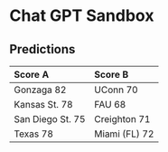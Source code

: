 # Chat GPT Sandbox

## Predictions

| Score A          | Score B       |
| :--------------- | :------------ |
| Gonzaga 82       | UConn 70      |
| Kansas St. 78    | FAU 68        |
| San Diego St. 75 | Creighton 71  |
| Texas 78         | Miami (FL) 72 |
